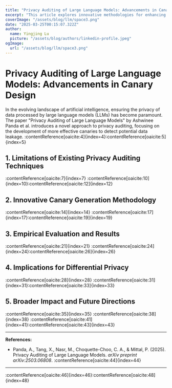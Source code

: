 ```yaml
---
title: "Privacy Auditing of Large Language Models: Advancements in Canary Design"
excerpt: "This article explores innovative methodologies for enhancing privacy audits in large language models through improved canary generation techniques."
coverImage: "/assets/blog/llm/space3.png"
date: "2025-03-25T00:15:07.322Z"
author:
  name: Yingjing Lu
  picture: "/assets/blog/authors/linkedin-profile.jpeg"
ogImage:
  url: "/assets/blog/llm/space3.png"
---
```


# Privacy Auditing of Large Language Models: Advancements in Canary Design

In the evolving landscape of artificial intelligence, ensuring the privacy of data processed by large language models (LLMs) has become paramount. The paper "Privacy Auditing of Large Language Models" by Ashwinee Panda et al. introduces a novel approach to privacy auditing, focusing on the development of more effective canaries to detect potential data leakage. :contentReference[oaicite:4]{index=4}:contentReference[oaicite:5]{index=5}

## 1. **Limitations of Existing Privacy Auditing Techniques**

:contentReference[oaicite:7]{index=7} :contentReference[oaicite:10]{index=10}:contentReference[oaicite:12]{index=12}

## 2. **Innovative Canary Generation Methodology**

:contentReference[oaicite:14]{index=14} :contentReference[oaicite:17]{index=17}:contentReference[oaicite:19]{index=19}

## 3. **Empirical Evaluation and Results**

:contentReference[oaicite:21]{index=21} :contentReference[oaicite:24]{index=24}:contentReference[oaicite:26]{index=26}

## 4. **Implications for Differential Privacy**

:contentReference[oaicite:28]{index=28} :contentReference[oaicite:31]{index=31}:contentReference[oaicite:33]{index=33}

## 5. **Broader Impact and Future Directions**

:contentReference[oaicite:35]{index=35} :contentReference[oaicite:38]{index=38} :contentReference[oaicite:41]{index=41}:contentReference[oaicite:43]{index=43}

---

**References:**

- Panda, A., Tang, X., Nasr, M., Choquette-Choo, C. A., & Mittal, P. (2025). Privacy Auditing of Large Language Models. *arXiv preprint arXiv:2503.06808*. :contentReference[oaicite:44]{index=44}

---

:contentReference[oaicite:46]{index=46}:contentReference[oaicite:48]{index=48}
